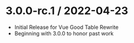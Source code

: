 3.0.0-rc.1 / 2022-04-23
==================

  * Initial Release for Vue Good Table Rewrite
  * Beginning with 3.0.0 to honor past work